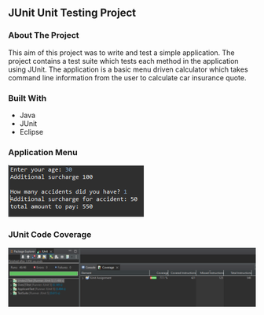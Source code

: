 ## JUnit Unit Testing Project

### **About The Project**
This aim of this project was to write and test a simple application. The project contains a test suite which tests each method in the application using JUnit. The application is a basic menu driven calculator which takes command line information from the user to calculate  car insurance quote.

### **Built With**
- Java
- JUnit
- Eclipse



### **Application Menu**
![1](/assets/menu.PNG)

### **JUnit Code Coverage**
![2](/assets/codecoverage.PNG)
